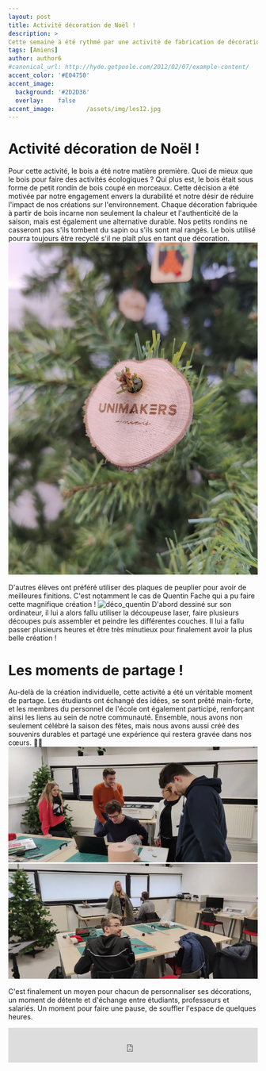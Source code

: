 ```yaml
---
layout: post
title: Activité décoration de Noël ! 
description: > 
Cette semaine à été rythmé par une activité de fabrication de décoration de noël au seins du MakerSpace. Les étudiants on pus exprimer leur imagination pour la création de décoration personnalisé. Or les étudiants n'étais pas les seuls présent. C'était un moment ouvert aux salariés de l'école qui ont répondu présent à l'appel ! Cette activités à été un vrai moment de partage entre étudiants et salarés réunit pour faire perdurer la magie de noël. 
tags: [Amiens]
author: author6
#canonical_url: http://hyde.getpoole.com/2012/02/07/example-content/
accent_color: '#E04750'
accent_image:       
  background: '#2D2D36'
  overlay:    false
accent_image:         /assets/img/lesI2.jpg
---
```


# Activité décoration de Noël !
Pour cette activité, le bois a été notre matière première. Quoi de mieux que le bois pour faire des activités écologiques ? Qui plus est, le bois était sous forme de petit rondin de bois coupé en morceaux. Cette décision a été motivée par notre engagement envers la durabilité et notre désir de réduire l'impact de nos créations sur l'environnement. Chaque décoration fabriquée à partir de bois incarne non seulement la chaleur et l'authenticité de la saison, mais est également une alternative durable. Nos petits rondins ne casseront pas s'ils tombent du sapin ou s'ils sont mal rangés. Le bois utilisé pourra toujours être recyclé s'il ne plaît plus en tant que décoration.
![rondins-gravé](/assets\img\post\2023-12-11-Activités-de-la-semaine-précedente\rondin_gravé.jpg)

D'autres élèves ont préféré utiliser des plaques de peuplier pour avoir de meilleures finitions. C'est notamment le cas de Quentin Fache qui a pu faire cette magnifique création ! ![déco_quentin](/assets\img\post\2023-12-11-Activités-de-la-semaine-précedente\decoration_quentin.jpg")
D'abord dessiné sur son ordinateur, il lui a alors fallu utiliser la découpeuse laser, faire plusieurs découpes puis assembler et peindre les différentes couches. Il lui a fallu passer plusieurs heures et être très minutieux pour finalement avoir la plus belle création !

# Les moments de partage !
Au-delà de la création individuelle, cette activité a été un véritable moment de partage. Les étudiants ont échangé des idées, se sont prêté main-forte, et les membres du personnel de l'école ont également participé, renforçant ainsi les liens au sein de notre communauté. Ensemble, nous avons non seulement célébré la saison des fêtes, mais nous avons aussi créé des souvenirs durables et partagé une expérience qui restera gravée dans nos cœurs. 🌟🎄
![moment-de-partage](/assets\img\post\2023-12-11-Activités-de-la-semaine-précedente\moment-de-partage.webp)
![moment-de-partage](/assets\img\post\2023-12-11-Activités-de-la-semaine-précedente\moment-de-partage-2.webp)

C'est finalement un moyen pour chacun de personnaliser ses décorations, un moment de détente et d'échange entre étudiants, professeurs et salariés. Un moment pour faire une pause, de souffler l'espace de quelques heures.




<iframe id="haWidget" allowtransparency="true" src="https://www.helloasso.com/associations/unimakers-association-technique-d-unilasalle-amiens/adhesions/adhesion-unimakers/widget-bouton" style="width: 100%; height: 70px; border: none;"></iframe>